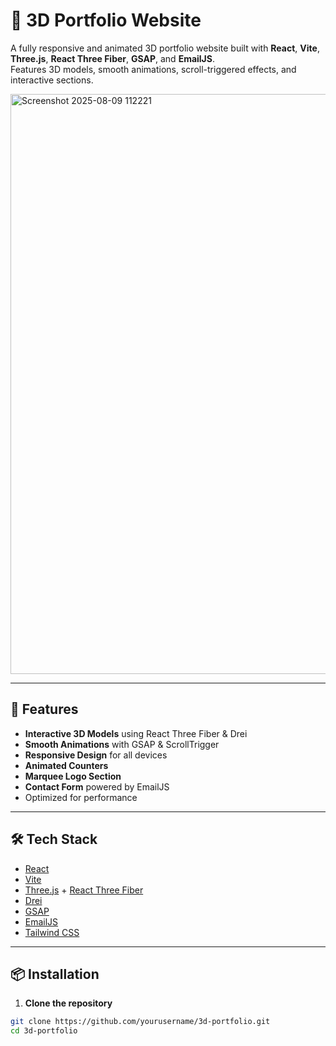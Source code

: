 # 🌟 3D Portfolio Website

A fully responsive and animated 3D portfolio website built with **React**, **Vite**, **Three.js**, **React Three Fiber**, **GSAP**, and **EmailJS**.  
Features 3D models, smooth animations, scroll-triggered effects, and interactive sections.

<img width="1901" height="928" alt="Screenshot 2025-08-09 112221" src="https://github.com/user-attachments/assets/0a8c3b54-246c-4db4-a2cc-9d89b9524847" />

---

## 🚀 Features

- **Interactive 3D Models** using React Three Fiber & Drei
- **Smooth Animations** with GSAP & ScrollTrigger
- **Responsive Design** for all devices
- **Animated Counters**
- **Marquee Logo Section**
- **Contact Form** powered by EmailJS
- Optimized for performance

---

## 🛠️ Tech Stack

- [React](https://react.dev/)
- [Vite](https://vitejs.dev/)
- [Three.js](https://threejs.org/) + [React Three Fiber](https://docs.pmnd.rs/react-three-fiber)
- [Drei](https://github.com/pmndrs/drei)
- [GSAP](https://greensock.com/gsap/)
- [EmailJS](https://www.emailjs.com/)
- [Tailwind CSS](https://tailwindcss.com/)

---

## 📦 Installation

1. **Clone the repository**
```bash
git clone https://github.com/yourusername/3d-portfolio.git
cd 3d-portfolio


